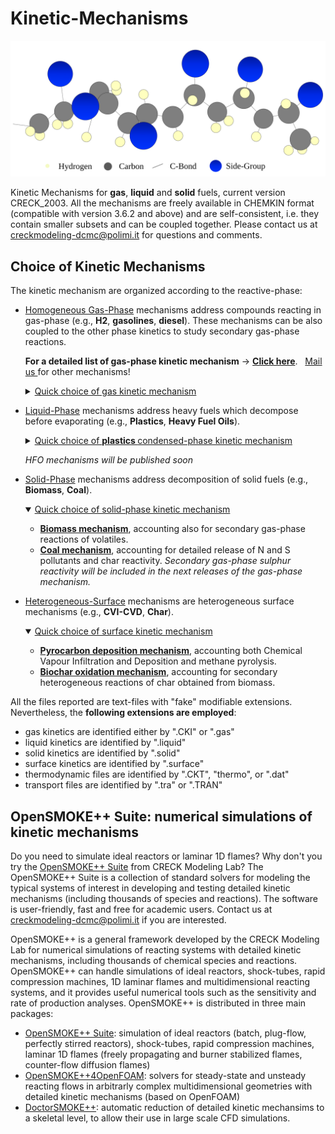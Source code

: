 # Kinetic-Mechanisms
<p align="center">
    <img src=".images/intro.svg" alt="Logo" width="600"/>
</p>


Kinetic Mechanisms for **gas**, **liquid** and **solid** fuels, current version CRECK_2003.
All the mechanisms are freely available in CHEMKIN format (compatible with version 3.6.2 and above) and 
are self-consistent, i.e. they contain smaller subsets and can be coupled together. 
<Most of the mechanisms are available with or without NOx and soot submodules.>
Please contact us at creckmodeling-dcmc@polimi.it for questions and comments. 

## Choice of Kinetic Mechanisms
The kinetic mechanism are organized according to the reactive-phase:
- [Homogeneous Gas-Phase](Gas-Phase) mechanisms address compounds reacting in gas-phase (e.g., **H2**, **gasolines**, **diesel**). 
    These mechanisms can be also coupled to the other phase kinetics to study secondary gas-phase reactions.

    **For a detailed list of gas-phase kinetic mechanism** &rarr; **[Click here](Gas-Phase/README.md#choice-of-kinetic-mechanism)**.
    &nbsp; <a href="mailto:creckmodeling-dcmc@polimi.it"> Mail us </a> for other mechanisms!
    <details>
    <summary><ins>Quick choice of gas kinetic mechanism</ins></summary>
    &nbsp; HT = <i>High-Temperature</i>, LT = <i>Low-Temperature</i>, NOx = <i>sub-module for nitrogen-oxides and ammonia</i>, Soot = <i>sub-module for soot particles</i>
    <ul>
        <li> <b>Hydrogen</b> (H<sub>2</sub>): &nbsp; <a href="Gas-Phase/CarbonFreeFuels_H2-NH3/HYDROGEN_11_20"> HT </a> &nbsp; &bull; &nbsp; <a href="Gas-Phase/CarbonFreeFuels_H2-NH3/NH3_31_202"> HT+NOx </a> &nbsp; &bull; &nbsp; <a href="Gas-Phase/Diesel-Biodiesel/Soot-NOx/TOT_HT_SOOT_452_24041"> HT+SOOT </a> &nbsp; &bull; &nbsp; <a href="Gas-Phase/Diesel-Biodiesel/Soot-NOx/TOT_HT_SOOT_NOX_497_24501"> HT+NOx+SOOT</a> </li>
        <li> <b>Ammonia</b> (NH<sub>3</sub>): &nbsp; <a href="Gas-Phase/CarbonFreeFuels_H2-NH3/NH3_31_202"> HT </a> &nbsp; &bull; &nbsp;  <a href="Gas-Phase/CarbonFreeFuels_H2-NH3/NH3_31_202">HT+NOx</a>  &nbsp; &bull; &nbsp;  <a href="Gas-Phase/Diesel-Biodiesel/Soot-NOx/TOT_HT_SOOT_452_24041">HT+SOOT</a>  &nbsp; &bull; &nbsp; <a href="Gas-Phase/Diesel-Biodiesel/Soot-NOx/TOT_HT_SOOT_NOX_497_24501">HT+NOx+SOOT</a> </li>
        <li> <b>Methane</b> (CH<sub>4</sub>): &nbsp;<a href="Gas-Phase/CoreMechanism_C0-C4/C1_C3_HT_114_1999"> HT </a> &nbsp; &bull; &nbsp; <a href="Gas-Phase/CoreMechanism_C0-C4/Soot-NOx/C1_C3_HT_NOX_159_2459"> HT+NOx </a> &nbsp; &bull; &nbsp; <a href="Gas-Phase/Diesel-Biodiesel/Soot-NOx/TOT_HT_SOOT_452_24041"> HT+SOOT </a> &nbsp; &bull; &nbsp; <a href="Gas-Phase/Diesel-Biodiesel/Soot-NOx/TOT_HT_SOOT_NOX_497_24501"> HT+NOx+SOOT</a> <br>
        <li> <b>Natural Gas/LPG</b> (C<sub>1</sub>-C<sub>4</sub>): &nbsp;<a href="Gas-Phase/CoreMechanism_C0-C4/C1_C3_HT_114_1999"> HT </a> &nbsp; &bull; &nbsp; <a href="Gas-Phase/CoreMechanism_C0-C4/Soot-NOx/C1_C3_HT_NOX_159_2459"> HT+NOx </a> &nbsp; &bull; &nbsp; <a href="Gas-Phase/Diesel-Biodiesel/Soot-NOx/TOT_HT_SOOT_452_24041"> HT+SOOT </a> &nbsp; &bull; &nbsp; <a href="Gas-Phase/Diesel-Biodiesel/Soot-NOx/TOT_HT_SOOT_NOX_497_24501"> HT+NOx+SOOT</a> <br>
        <li> <b>Methanol</b> (CH<sub>3</sub>OH): &nbsp; <a href="Gas-Phase/CoreMechanism_C0-C4/C1_C3_HT_114_1999"> HT </a> &nbsp; &bull; &nbsp; <a href="Gas-Phase/CoreMechanism_C0-C4/Soot-NOx/C1_C3_HT_NOX_159_2459"> HT+NOx </a> &nbsp; &bull; &nbsp; <a href="Gas-Phase/Diesel-Biodiesel/Soot-NOx/TOT_HT_SOOT_452_24041"> HT+SOOT </a> &nbsp; &bull; &nbsp; <a href="Gas-Phase/Diesel-Biodiesel/Soot-NOx/TOT_HT_SOOT_NOX_497_24501"> HT+NOx+SOOT</a> </li>
        <li> <b>DME</b> (CH<sub>3</sub>OCH<sub>3</sub>): &nbsp; <a href="Gas-Phase/Gasoline-Biogasoline/TPRF_HT_LT_ALC_ETHERS_356_10171"> HT </a> &nbsp; &bull; &nbsp; <a href="Gas-Phase/Gasoline-Biogasoline/TPRF_HT_LT_ALC_ETHERS_356_10171"> HT+LT </a> </li>
        <li><b>Gasoline/Biogasoline</b> &rarr; refer to this <a href="Gas-Phase/Gasoline-Biogasoline/README.md#choice-of-kinetic-mechanism"> readme subsection </a>  </li>
        <li><b>Jet-fuels</b> &rarr; refer to this <a href="Gas-Phase/Diesel-Biodiesel/README.md#choice-of-kinetic-mechanism"> readme subsection </a> </li>
        <li><b>Diesel/Biodiesel/Bio-oil</b> &rarr; refer to this <a href="Gas-Phase/Diesel-Biodiesel/README.md#choice-of-kinetic-mechanism"> readme subsection </a> </li>
    </ul>
    </details>

- [Liquid-Phase](Liquid-Phase) mechanisms address heavy fuels which decompose before evaporating (e.g., **Plastics**, **Heavy Fuel Oils**).
    <details>
    <summary><ins>Quick choice of <b> <a href="Liquid-Phase/Plastics/"> plastics </a> </b> condensed-phase kinetic mechanism</ins></summary>
    
    <ul>
        <li> <b>Polyethylene High-Density </b> (HDPE): &nbsp; <a href="Liquid-Phase/Plastics/PE/HDPE_semidetailed/"> semi-detailed </a> &nbsp; &bull; &nbsp; <a href="Liquid-Phase/Plastics/PE/HDPE_reduced/"> reduced </a> &nbsp; &bull; &nbsp; <a href="Liquid-Phase/Plastics/PE/HDPE_multistep/"> multi-step </a> </li>
        <li> <b>Polyethylene Low-Density </b> (LDPE): &nbsp; <a href="Liquid-Phase/Plastics/PE/LDPE_semidetailed/"> semi-detailed </a> &nbsp; &bull; &nbsp; <a href="Liquid-Phase/Plastics/PE/LDPE_reduced/"> reduced </a> &nbsp; &bull; &nbsp; <a href="Liquid-Phase/Plastics/PE/LDPE_multistep/"> multi-step </a> </li>
        <li> <b>Polypropylene </b> (PP): &nbsp; <a href="Liquid-Phase/Plastics/PP/PP_semidetailed/"> semi-detailed </a> &nbsp; &bull; &nbsp; <a href="Liquid-Phase/Plastics/PP/PP_reduced/"> reduced </a> &nbsp; &bull; &nbsp; <a href="Liquid-Phase/Plastics/PP/PP_multistep/"> multi-step </a> </li>
        <li> <b>Polystyrene </b> (PS): &nbsp; <a href="Liquid-Phase/Plastics/PS/PS_semidetailed/"> semi-detailed </a> &nbsp; &bull; &nbsp; <a href="Liquid-Phase/Plastics/PS/PS_reduced/"> reduced </a> &nbsp; &bull; &nbsp; <a href="Liquid-Phase/Plastics/PS/PS_multistep/"> multi-step </a> </li>
        <li> <b>Poly(ethylene terephthalate) </b> (PET): &nbsp; <a href="Liquid-Phase/Plastics/PET"> semi-detailed </a>  </li>
        <li> <b>Poly(vinyl chloride) </b> (PVC): &nbsp; <a href="Liquid-Phase/Plastics/PVC"> semi-detailed </a>  </li>
    </ul>
    </details>    

    *HFO mechanisms will be published soon*

- [Solid-Phase](Solid-Phase) mechanisms address decomposition of solid fuels (e.g., **Biomass**, **Coal**). 
    <details open>
    <summary><ins>Quick choice of solid-phase kinetic mechanism</ins></summary>
    <ul>
        <li> <b> <a href="Solid-Phase/Biomass"> Biomass mechanism</a></b>, accounting also for secondary gas-phase reactions of volatiles. </li>
        <li> <b> <a href="Solid-Phase/Coal"> Coal mechanism</a></b>, accounting for detailed release of N and S pollutants and char reactivity. <i>Secondary gas-phase sulphur reactivity will be included in the next releases of the gas-phase mechanism. </i></li>        
    </ul>
    </details>    
    
- [Heterogeneous-Surface](Heterogeneous-Mechanisms) mechanisms are heterogeneous surface mechanisms (e.g., **CVI-CVD**, **Char**). 
    <details open>
    <summary><ins>Quick choice of surface kinetic mechanism</ins></summary>
    <ul>
        <li> <b> <a href="Heterogeneous-Mechanisms/CVI-CVD"> Pyrocarbon deposition mechanism</a></b>, accounting both Chemical Vapour Infiltration and Deposition and methane pyrolysis. </li>
        <li> <b> <a href="Heterogeneous-Mechanisms/Char"> Biochar oxidation mechanism</a></b>, accounting for secondary heterogeneous reactions of char obtained from biomass.</li>        
    </ul>
    </details>    
    
All the files reported are text-files with "fake" modifiable extensions. Nevertheless, the **following extensions are employed**:
- gas kinetics are identified either by ".CKI" or ".gas" 
- liquid kinetics are identified by ".liquid"
- solid kinetics are identified by ".solid"
- surface kinetics are identified by ".surface"
- thermodynamic files are identified by ".CKT", "thermo", or ".dat"
- transport files are identified by ".tra" or ".TRAN" 

## OpenSMOKE++ Suite: numerical simulations of kinetic mechanisms
Do you need to simulate ideal reactors or laminar 1D flames? 
Why don't you try the [OpenSMOKE++ Suite](https://www.opensmokepp.polimi.it/) from CRECK Modeling Lab? 
The OpenSMOKE++ Suite is a collection of standard solvers for modeling the typical 
systems of interest in developing and testing detailed kinetic mechanisms 
(including thousands of species and reactions).
The software is user-friendly, fast and free for academic users.
Contact us at creckmodeling-dcmc@polimi.it if you are interested.

OpenSMOKE++ is a general framework developed by the CRECK Modeling Lab for 
numerical simulations of reacting systems with detailed kinetic mechanisms, 
including thousands of chemical species and reactions.
OpenSMOKE++ can handle simulations of ideal reactors, shock-tubes, rapid compression machines, 
1D laminar flames and multidimensional reacting systems, and it provides useful numerical tools 
such as the sensitivity and rate of production analyses.
OpenSMOKE++ is distributed in three main packages:
- [OpenSMOKE++ Suite](https://www.opensmokepp.polimi.it/index.php?option=com_content&view=article&id=299:article-ospp&catid=106&Itemid=765): 
    simulation of ideal reactors (batch, plug-flow, perfectly stirred reactors), 
    shock-tubes, rapid compression machines, laminar 1D flames (freely propagating 
    and burner stabilized flames, counter-flow diffusion flames)
- [OpenSMOKE++4OpenFOAM](https://www.opensmokepp.polimi.it/index.php?option=com_content&view=article&id=301:article-ospp4of&catid=106&Itemid=766):
    solvers for steady-state and unsteady reacting flows in arbitrarly complex 
    multidimensional geometries with detailed kinetic mechanisms (based on OpenFOAM)
- [DoctorSMOKE++](https://www.opensmokepp.polimi.it/index.php?option=com_content&view=article&id=300:article-doctorsmokepp&catid=106&Itemid=767):
    automatic reduction of detailed kinetic mechansims to a skeletal level, to 
    allow their use in large scale CFD simulations.
